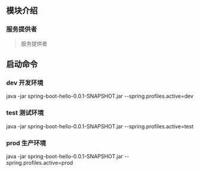 ## 模块介绍
### 服务提供者
> 服务提供者
## 启动命令
### dev 开发环境
java -jar spring-boot-hello-0.0.1-SNAPSHOT.jar --spring.profiles.active=dev
### test 测试环境
java -jar spring-boot-hello-0.0.1-SNAPSHOT.jar --spring.profiles.active=test
### prod 生产环境
java -jar spring-boot-hello-0.0.1-SNAPSHOT.jar --spring.profiles.active=prod